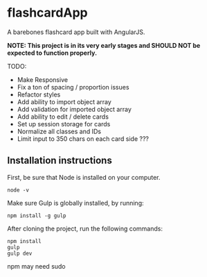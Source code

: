 # flashcardApp

A barebones flashcard app built with AngularJS. 

**NOTE: This project is in its very early stages and SHOULD NOT be expected to function properly.**

TODO:

- Make Responsive
- Fix a ton of spacing / proportion issues
- Refactor styles
- Add ability to import object array 
- Add validation for imported object array
- Add ability to edit / delete cards
- Set up session storage for cards
- Normalize all classes and IDs
- Limit input to 350 chars on each card side ???

## Installation instructions

First, be sure that Node is installed on your computer.
	
    node -v

Make sure Gulp is globally installed, by running:

    npm install -g gulp

After cloning the project, run the following commands:

    npm install
    gulp
    gulp dev
   
npm may need sudo